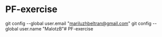 ﻿# PF-exercise
git config --global user.email "mariluzhbeltran@gmail.com"
git config --global user.name "MalotzB"# PF-exercise
